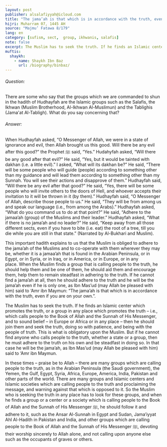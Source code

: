 ```yaml
---
layout: post
publisher: alsalafiyyah@icloud.com
title: "The jama’ah is that which is in accordance with the truth, even if you are on your own"
hijri: Muharram 07, 1445 AH
source: "Majmu’ Fatawa 8/179"
lang: en
category: [sufism, sect,  group, ikhwanis, salafis]
note: false
excerpt: The Muslim has to seek the truth. If he finds an Islamic center which promotes the truth, or a group in any place which promotes the truth.
muftis:
  shaykh: 
    - name: Shaykh Ibn Baz
      url: /biography/binbaz/
--- 
```


###### Question: 

There are some who say that the groups which we are commanded to shun in the hadith of Hudhayfah are the Islamic groups such as the Salafis, the Ikhwan (Muslim Brotherhood, Al-Ikhwan Al-Muslimun) and the Tablighis (Jama'at Al-Tabligh). What do you say concerning that?

###### Answer: 

When Hudhayfah asked, “O Messenger of Allah, we were in a state of ignorance and evil, then Allah brought us this good. Will there be any evil after this good?” the Prophet ﷺ said, “Yes.” Hudahyfah asked, “Will there be any good after that evil?” He said, “Yes, but it would be tainted with dakhan (i.e. a little evil).” I asked, “What will its dakhan be?” He said, “There will be some people who will guide (people) according to something other than my guidance and will lead them according to something other than my Sunnah. You will see their actions and disapprove of them.” Hudhayfah said, “Will there be any evil after that good?” He said, “Yes, there will be some people who will invite others to the doors of Hell, and whoever accepts their invitation to it will be thrown in it (by them).” Hudhayfah said, “O Messenger of Allah, describe those people to us.” He said, “They will be from among us and speak our language (i.e., from among the Arabs).” Hudhayfah asked, “What do you command us to do at that point?” He said, “Adhere to the jamaa’ah (group) of the Muslims and their leader.” Hudhayfah asked, “What if there is no jama’ah and no leader?” He said, “Keep away from all those different sects, even if you have to bite (i.e. eat) the root of a tree, till you die while you are still in that state.” (Narrated by Al-Bukhari and Muslim). 

This important hadith explains to us that the Muslim is obliged to adhere to the jama’ah of the Muslims and to co-operate with them wherever they may be, whether it is a jamaa’ah that is found in the Arabian Peninsula, or in Egypt, or in Syria, or in Iraq, or in America, or in Europe, or in any place. When the Muslim finds a group that is calling people to the truth, he should help them and be one of them, he should aid them and encourage them, help them to remain steadfast in adhering to the truth. If he cannot find a jama’ah at all, then he should adhere to the truth and he will be the jama’ah even if he is only one, as Ibn Mas’ud (may Allah be pleased with him) said to ‘Amr ibn Maymun: “The jama’ah is that which is in accordance with the truth, even if you are on your own.”. 

The Muslim has to seek the truth. If he finds an Islamic center which promotes the truth, or a group in any place which promotes the truth – i.e., which calls people to the Book of Allah and the Sunnah of His Messenger, and to sound belief – in Europe or Africa or in any place – then he should join them and seek the truth, doing so with patience, and being with the people of truth. This is what is obligatory upon the Muslim. But if he cannot find anyone who calls people to the truth, whether a state or a group, then he must adhere to the truth on his own and be steadfast in doing so. In that case he will be the jama’ah, as Ibn Mas’ud (may Allah be pleased with him) said to ‘Amr ibn Maymun. 

In these times – praise be to Allah – there are many groups which are calling people to the truth, as in the Arabian Peninsula (the Saudi government), the Yemen, the Gulf, Egypt, Syria, Africa, Europe, America, India, Pakistan and other parts of the world. There are many groups and Islamic centers and Islamic societies which are calling people to the truth and proclaiming the message, and warning against that which is opposed to it. So the Muslim who is seeking the truth in any place has to look for these groups, and when he finds a group or a center or a society which is calling people to the Book of Allah and the Sunnah of His Messenger ﷺ, he should follow it and adhere to it, such as the Ansar Al-Sunnah in Egypt and Sudan, Jama’iyyat Ahl Al-Hadith in Pakistan and India, and other groups which are calling people to the Book of Allah and the Sunnah of His Messenger ﷺ, devoting their worship sincerely to Allah alone, and not calling upon anyone else such as the occupants of graves or others.
